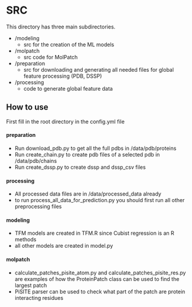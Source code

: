 # SRC

This directory has three main subdirectories.

* /modeling
  * src for the creation of the ML models
* /molpatch
  * src code for MolPatch
* /preparation
  * src for downloading and generating all needed files for global feature processing (PDB, DSSP)
* /processing
  * code to generate global feature data

## How to use

First fill in the root directory in the config.yml file

#### preparation

* Run download_pdb.py to get all the full pdbs in /data/pdb/proteins
* Run create_chain.py to create pdb files of a selected pdb in /data/pdb/chains
* Run create_dssp.py to create dssp and dssp_csv files

#### processing

* All processed data files are in /data/processed_data already
* to run process_all_data_for_prediction.py you should first run all other preprocessing files

#### modeling

* TFM models are created in TFM.R since Cubist regression is an R methods
* all other models are created in model.py

#### molpatch

* calculate_patches_pisite_atom.py and calculate_patches_pisite_res.py are examples of how the ProteinPatch class can be used to find the largest patch
* PiSITE parser can be used to check what part of the patch are protein interacting residues
